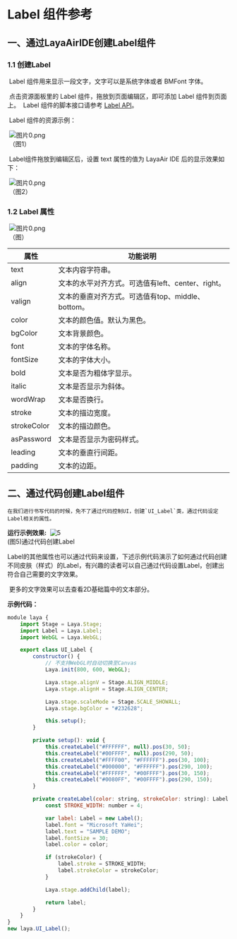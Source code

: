 # Label 组件参考



## 一、通过LayaAirIDE创建Label组件

###     1.1 创建Label

​        Label 组件用来显示一段文字，文字可以是系统字体或者 BMFont 字体。

​        点击资源面板里的 Label 组件，拖放到页面编辑区，即可添加 Label 组件到页面上。
​        Label 组件的脚本接口请参考 [Label API](https://layaair2.ldc2.layabox.com/api2/Chinese/index.html?version=2.9.0beta&type=2D&category=UI&class=laya.ui.Label)。

​        Label 组件的资源示例：

​        ![图片0.png](img/1.png)<br/>
​    （图1）

​        Label组件拖放到编辑区后，设置 text 属性的值为 LayaAir IDE 后的显示效果如下：

​        ![图片0.png](img/2.png)<br/>
​    （图2）

 

 

###  1.2 Label 属性

​        ![图片0.png](img/3.png)<br/>
​    （图）

 

| **属性**      | 功能说明                             |
| ----------- | -------------------------------- |
| text        | 文本内容字符串。                         |
| align       | 文本的水平对齐方式。可选值有left、center、right。 |
| valign      | 文本的垂直对齐方式。可选值有top、middle、bottom。 |
| color       | 文本的颜色值。默认为黑色。                    |
| bgColor     | 文本背景颜色。                          |
| font        | 文本的字体名称。                         |
| fontSize    | 文本的字体大小。                         |
| bold        | 文本是否为粗体字显示。                      |
| italic      | 文本是否显示为斜体。                       |
| wordWrap    | 文本是否换行。                          |
| stroke      | 文本的描边宽度。                         |
| strokeColor | 文本的描边颜色。                         |
| asPassword  | 文本是否显示为密码样式。                     |
| leading     | 文本的垂直行间距。                        |
| padding     | 文本的边距。                           |

 

## 二、通过代码创建Label组件

 	在我们进行书写代码的时候，免不了通过代码控制UI，创建`UI_Label`类，通过代码设定Label相关的属性。

**运行示例效果:**
​	![5](img/4.png)<br/>
​	(图5)通过代码创建Label

​	Label的其他属性也可以通过代码来设置，下述示例代码演示了如何通过代码创建不同皮肤（样式）的Label，有兴趣的读者可以自己通过代码设置Label，创建出符合自己需要的文字效果。

​	更多的文字效果可以去查看2D基础篇中的文本部分。

**示例代码：**

```javascript
module laya {
	import Stage = Laya.Stage;
	import Label = Laya.Label;
	import WebGL = Laya.WebGL;

	export class UI_Label {
		constructor() {
			// 不支持WebGL时自动切换至Canvas
			Laya.init(800, 600, WebGL);

			Laya.stage.alignV = Stage.ALIGN_MIDDLE;
			Laya.stage.alignH = Stage.ALIGN_CENTER;

			Laya.stage.scaleMode = Stage.SCALE_SHOWALL;
			Laya.stage.bgColor = "#232628";

			this.setup();
		}

		private setup(): void {
			this.createLabel("#FFFFFF", null).pos(30, 50);
			this.createLabel("#00FFFF", null).pos(290, 50);
			this.createLabel("#FFFF00", "#FFFFFF").pos(30, 100);
			this.createLabel("#000000", "#FFFFFF").pos(290, 100);
			this.createLabel("#FFFFFF", "#00FFFF").pos(30, 150);
			this.createLabel("#0080FF", "#00FFFF").pos(290, 150);
		}

		private createLabel(color: string, strokeColor: string): Label {
			const STROKE_WIDTH: number = 4;

			var label: Label = new Label();
			label.font = "Microsoft YaHei";
			label.text = "SAMPLE DEMO";
			label.fontSize = 30;
			label.color = color;

			if (strokeColor) {
				label.stroke = STROKE_WIDTH;
				label.strokeColor = strokeColor;
			}

			Laya.stage.addChild(label);

			return label;
		}
	}
}
new laya.UI_Label();
```



 	